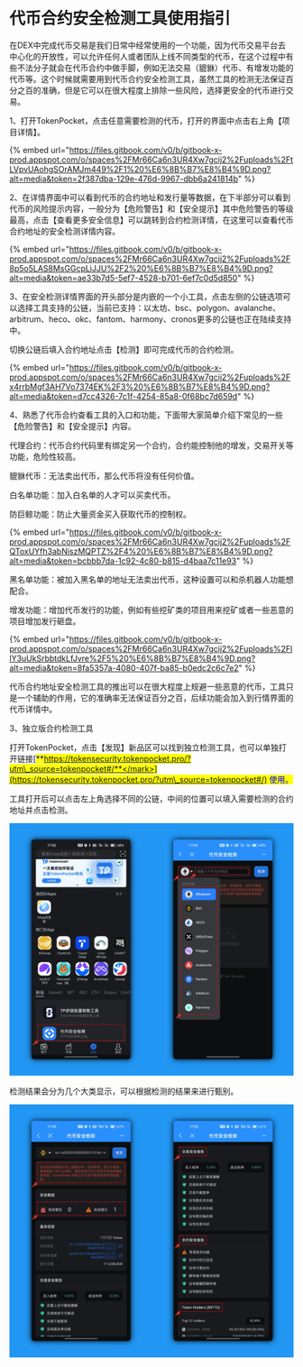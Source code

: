 # 代币合约安全检测工具使用指引

在DEX中完成代币交易是我们日常中经常使用的一个功能，因为代币交易平台去中心化的开放性，可以允许任何人或者团队上线不同类型的代币，在这个过程中有些不法分子就会在代币合约中做手脚，例如无法交易（貔貅）代币、有增发功能的代币等。这个时候就需要用到代币合约安全检测工具，虽然工具的检测无法保证百分之百的准确，但是它可以在很大程度上排除一些风险，选择更安全的代币进行交易。

1、打开TokenPocket，点击任意需要检测的代币，打开的界面中点击右上角【项目详情】。

{% embed url="https://files.gitbook.com/v0/b/gitbook-x-prod.appspot.com/o/spaces%2FMr66Ca6n3UR4Xw7gcij2%2Fuploads%2FtLVpvUAohgSOrAMJm449%2F1%20%E6%8B%B7%E8%B4%9D.png?alt=media&token=2f387dba-129e-476d-9967-dbb6a241814b" %}

2、在详情界面中可以看到代币的合约地址和发行量等数据，在下半部分可以看到代币的风险提示内容，一般分为【危险警告】和【安全提示】其中危险警告的等级最高，点击【查看更多安全信息】可以跳转到合约检测详情，在这里可以查看代币合约地址的安全检测详情内容。

{% embed url="https://files.gitbook.com/v0/b/gitbook-x-prod.appspot.com/o/spaces%2FMr66Ca6n3UR4Xw7gcij2%2Fuploads%2F8p5o5LAS8MsGGcpLiJJU%2F2%20%E6%8B%B7%E8%B4%9D.png?alt=media&token=ae33b7d5-5ef7-4528-b701-6ef7c0d5d850" %}

3、在安全检测详情界面的开头部分是内嵌的一个小工具，点击左侧的公链选项可以选择工具支持的公链，当前已支持：以太坊、bsc、polygon、avalanche、arbitrum、heco、okc、fantom、harmony、cronos更多的公链也正在陆续支持中。

切换公链后填入合约地址点击【检测】即可完成代币的合约检测。

{% embed url="https://files.gitbook.com/v0/b/gitbook-x-prod.appspot.com/o/spaces%2FMr66Ca6n3UR4Xw7gcij2%2Fuploads%2Fx4rrbMgf3AH7Vo7374EK%2F3%20%E6%8B%B7%E8%B4%9D.png?alt=media&token=d7cc4326-7c1f-4254-85a8-0f68bc7d659d" %}

4、熟悉了代币合约查看工具的入口和功能，下面带大家简单介绍下常见的一些【危险警告】和【安全提示】内容。

代理合约：代币合约代码里有绑定另一个合约，合约能控制他的增发，交易开关等功能，危险性较高。

貔貅代币：无法卖出代币，那么代币将没有任何价值。

白名单功能：加入白名单的人才可以买卖代币。

防巨鲸功能：防止大量资金买入获取代币的控制权。

{% embed url="https://files.gitbook.com/v0/b/gitbook-x-prod.appspot.com/o/spaces%2FMr66Ca6n3UR4Xw7gcij2%2Fuploads%2FQToxUYfh3abNiszMQPTZ%2F4%20%E6%8B%B7%E8%B4%9D.png?alt=media&token=bcbbb7da-1c92-4c80-b815-d4baa7c11e93" %}

黑名单功能：被加入黑名单的地址无法卖出代币，这种设置可以和杀机器人功能想配合。

增发功能：增加代币发行的功能，例如有些挖矿类的项目用来挖矿或者一些恶意的项目增加发行砸盘。

{% embed url="https://files.gitbook.com/v0/b/gitbook-x-prod.appspot.com/o/spaces%2FMr66Ca6n3UR4Xw7gcij2%2Fuploads%2FllY3uUkSrbbtdkLfJvre%2F5%20%E6%8B%B7%E8%B4%9D.png?alt=media&token=8fa5357a-4080-407f-ba85-b0edc2c6c7e2" %}

代币合约地址安全检测工具的推出可以在很大程度上规避一些恶意的代币，工具只是一个辅助的作用，它的准确率无法保证百分之百，后续功能会加入到行情界面的代币详情中。



3、独立版合约检测工具

打开TokenPocket，点击【发现】新品区可以找到独立检测工具，也可以单独打开链接[<mark style="color:blue;">**https://tokensecurity.tokenpocket.pro/?utm\_source=tokenpocket#/**</mark>](https://tokensecurity.tokenpocket.pro/?utm\_source=tokenpocket#/) 使用。

工具打开后可以点击左上角选择不同的公链，中间的位置可以填入需要检测的合约地址并点击检测。

![](<../../.gitbook/assets/01 拷贝.png>)

检测结果会分为几个大类显示，可以根据检测的结果来进行甄别。

![](<../../.gitbook/assets/03 .png>)
